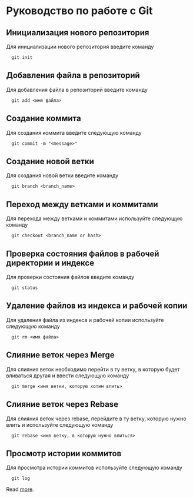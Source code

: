 # Руководство по работе с Git

## Инициализация нового репозитория

Для инициализации нового репозитория введите команду
```
  git init
```
## Добавления файла в репозиторий

Для добавления файла в репозиторий введите команду
```
  git add <имя файла>
```

## Создание коммита

Для создания коммита введите следующую команду
```
  git commit -m "<message>"
```
## Создание новой ветки

Для создания новой ветки введите команду
```
  git branch <branch_name>
```
## Переход между ветками и коммитами

Для перехода между ветками и коммитами используйте следующую команду
```
  git checkout <branch_name or hash>
```
## Проверка состояния файлов в рабочей директории и индексе

Для проверки состояния файлов введите команду
```
  git status
```
## Удаление файлов из индекса и рабочей копии

Для удаления файла из индекса и рабочей копии используйте следующую команду
```
  git rm <имя файла>
```

## Слияние веток через Merge

Для слияния веток необходимо перейти в ту ветку, в которую будет вливаться другая и ввести следующую команду
```
  git merge <имя ветки, которую хотим влить>
```

## Слияние веток через Rebase

Для слияния веток через rebase, перейдите в ту ветку, которую нужно влить и используйте следующую команду
```
  git rebase <имя ветку, в которую нужно влиться>
```

## Просмотр истории коммитов

Для просмотра истории коммитов используйте следующую команду
```
  git log
```

Read [more](https://www.markdownguide.org/basic-syntax).